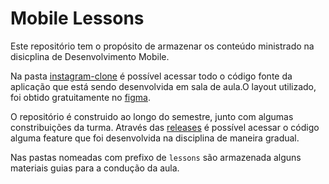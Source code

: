 # Mobile Lessons

Este repositório tem o propósito de armazenar os conteúdo ministrado na disicplina de Desenvolvimento Mobile.

Na pasta [instagram-clone](/instagram-clone/) é possível acessar todo o código fonte da aplicação que está sendo desenvolvida em sala de aula.O layout utilizado, foi obtido gratuitamente no [figma](https://www.figma.com/file/M2hOAYSx3NkoZq8BTmBV0H/Instagram-UI-Screens-(Community)?node-id=0-2&t=cl32EWGLismtEwjl-0).

O repositório é construido ao longo do semestre, junto com algumas constribuições da turma. Através das [releases](https://github.com/caetanovns/mobile-lessons/tags) é possível acessar o código alguma feature que foi desenvolvida na disciplina de maneira gradual.

Nas pastas nomeadas com prefixo de `lessons` são armazenada alguns materiais guias para a condução da aula.
